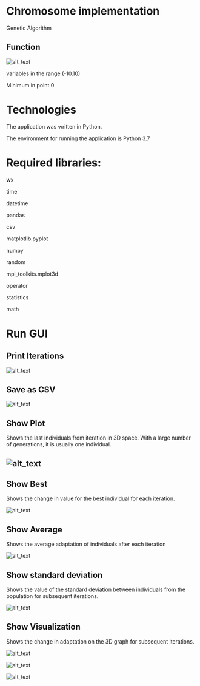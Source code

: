 <h1>Chromosome implementation</h1>


<p>Genetic Algorithm
</p>
<h2>Function</h2>


<img src="images/Screenshot_1.jpg" width="" alt="alt_text" title="image_tooltip">
<p>
variables in the range (-10.10)
</p>
<p>
Minimum in point 0
</p>
<h1>Technologies</h1>


<p>
The application was written in Python.
</p>
<p>
The environment for running the application is Python 3.7
</p>
<h1>Required libraries:</h1>


<p>
wx 
</p>
<p>
time
</p>
<p>
datetime
</p>
<p>
pandas
</p>
<p>
csv
</p>
<p>
matplotlib.pyplot
</p>
<p>
numpy 
</p>
<p>
random
</p>
<p>
mpl_toolkits.mplot3d
</p>
<p>
operator 
</p>
<p>
statistics
</p>
<p>
math
</p>
<h1>Run GUI</h1>


<p>


</p>
<h2>Print Iterations </h2>


<p>


<img src="images/Screenshot_2.jpg" width="" alt="alt_text" title="image_tooltip">

</p>
<h2>Save as CSV </h2>


<p>

<img src="images/Screenshot_5.jpg" width="" alt="alt_text" title="image_tooltip">

</p>
<h2>Show Plot</h2>


<p>
Shows the last individuals from iteration in 3D space. With a large number of generations, it is usually one individual.
</p>
<h2>

<img src="images/Screenshot_6.jpg" width="" alt="alt_text" title="image_tooltip">
</h2>


<h2>Show Best</h2>


<p>
Shows the change in value for the best individual for each iteration.
</p>
<p>


<img src="images/Screenshot_7.jpg" width="" alt="alt_text" title="image_tooltip">

</p>
<h2>Show Average </h2>


<p>
Shows the average adaptation of individuals after each iteration
</p>
<p>


<img src="images/Screenshot_8.jpg" width="" alt="alt_text" title="image_tooltip">

</p>
<h2>Show standard deviation</h2>


<p>
Shows the value of the standard deviation between individuals from the population for subsequent iterations.
</p>
<p>


<img src="images/Screenshot_9.jpg" width="" alt="alt_text" title="image_tooltip">

</p>
<h2>Show Visualization</h2>


<p>
Shows the change in adaptation on the 3D graph for subsequent iterations.
</p>
<p>


<img src="images/Screenshot_10.jpg" width="" alt="alt_text" title="image_tooltip">

</p>
<p>


<img src="images/Screenshot_11.jpg" width="" alt="alt_text" title="image_tooltip">

</p>
<p>


<img src="images/Screenshot_12.jpg" width="" alt="alt_text" title="image_tooltip">

</p>
